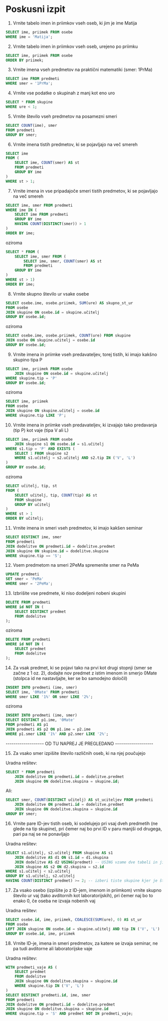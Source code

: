 # Poskusni izpit

1. Vrnite tabelo imen in priimkov vseh oseb, ki jim je ime Matija
```sql
SELECT ime, priimek FROM osebe
WHERE ime = 'Matija';
```

2. Vrnite tabelo imen in priimkov vseh oseb, urejeno po priimku
```sql
SELECT ime, priimek FROM osebe
ORDER BY priimek;
```

3. Vrnite imena vseh predmetov na praktični matematiki (smer: 1PrMa)
```sql
SELECT ime FROM predmeti
WHERE smer = '1PrMa';
```

4. Vrnite vse podatke o skupinah z manj kot eno uro
```sql
SELECT * FROM skupine
WHERE ure < 1;
```

5. Vrnite število vseh predmetov na posamezni smeri
```sql
SELECT COUNT(ime), smer 
FROM predmeti
GROUP BY smer;
```

6. Vrnite imena tistih predmetov, ki se pojavljajo na več smereh
```sql
SELECT ime 
FROM (
    SELECT ime, COUNT(smer) AS st 
    FROM predmeti
    GROUP BY ime
)
WHERE st > 1;
```

7. Vrnite imena in vse pripadajoče smeri tistih predmetov, ki se pojavljajo na več smereh
```sql
SELECT ime, smer FROM predmeti
WHERE ime IN (
    SELECT ime FROM predmeti
    GROUP BY ime
    HAVING COUNT(DISTINCT(smer)) > 1
)
ORDER BY ime;
```
oziroma
```sql
SELECT * FROM (
    SELECT ime, smer FROM (
        SELECT ime, smer, COUNT(smer) AS st 
        FROM predmeti
    GROUP BY ime
)
WHERE st > 1)
ORDER BY ime;
```

8. Vrnite skupno število ur vsake osebe
```sql
SELECT osebe.ime, osebe.priimek, SUM(ure) AS skupno_st_ur 
FROM osebe
JOIN skupine ON osebe.id = skupine.učitelj
GROUP BY osebe.id;
```
oziroma
```sql
SELECT osebe.ime, osebe.priimek, COUNT(ure) FROM skupine
JOIN osebe ON skupine.učitelj = osebe.id
GROUP BY osebe.id;
```

9. Vrnite imena in priimke vseh predavateljev, torej tistih, ki imajo kakšno skupino tipa P
```sql
SELECT ime, priimek FROM osebe
    JOIN skupine ON osebe.id = skupine.učitelj
WHERE skupine.tip = 'P'
GROUP BY osebe.id;
```
oziroma
```sql
SELECT ime, priimek 
FROM osebe
JOIN skupine ON skupine.učitelj = osebe.id
WHERE skupine.tip LIKE 'P';
```

10. Vrnite imena in priimke vseh predavateljev, ki izvajajo tako predavanja (tip P) kot vaje (tipa V ali L)
```sql
SELECT ime, priimek FROM osebe
    JOIN skupine s1 ON osebe.id = s1.učitelj
WHERE s1.tip = 'P' AND EXISTS (
    SELECT 1 FROM skupine s2
    WHERE s1.učitelj = s2.učitelj AND s2.tip IN ('V', 'L')
)
GROUP BY osebe.id;
```
oziroma
```sql
SELECT učitelj, tip, st 
FROM (
    SELECT učitelj, tip, COUNT(tip) AS st 
    FROM skupine
    GROUP BY učitelj
)
WHERE st > 1
ORDER BY učitelj;
```

11. Vrnite imena in smeri vseh predmetov, ki imajo kakšen seminar
```sql
SELECT DISTINCT ime, smer 
FROM predmeti
JOIN dodelitve ON predmeti.id = dodelitve.predmet
JOIN skupine ON skupine.id = dodelitve.skupina
WHERE skupine.tip == 'S';
```

12. Vsem predmetom na smeri 2PeMa spremenite smer na PeMa
```sql
UPDATE predmeti
SET smer = 'PeMa'
WHERE smer = '2PeMa';
```

13. Izbrišite vse predmete, ki niso dodeljeni nobeni skupini
```sql
DELETE FROM predmeti
WHERE id NOT IN (
    SELECT DISTINCT predmet
    FROM dodelitve
);
```
oziroma
```sql
DELETE FROM predmeti
WHERE id NOT IN (
    SELECT predmet 
    FROM dodelitve
);
```

14. Za vsak predmet, ki se pojavi tako na prvi kot drugi stopnji (smer se začne z 1 oz. 2), dodajte nov predmet z istim imenom in smerjo 0Mate (stolpca id ne nastavljajte, ker se bo samodejno določil)
```sql
INSERT INTO predmeti (ime, smer)
SELECT ime, '0Mate' FROM predmeti
WHERE smer LIKE '1%' OR smer LIKE '2%';
```
oziroma
```sql
INSERT INTO predmeti (ime, smer)
SELECT DISTINCT p1.ime, '0Mate' 
FROM predmeti AS p1
JOIN predmeti AS p2 ON p1.ime = p2.ime
WHERE p1.smer LIKE '1%' AND p2.smer LIKE '2%';
```
------------------- OD TU NAPREJ JE PREGLEDANO -------------------

15. Za vsako smer izpišite število različnih oseb, ki na njej poučujejo

Uradna rešitev:
```sql
SELECT * FROM predmeti
    JOIN dodelitve ON predmeti.id = dodelitve.predmet
    JOIN skupine ON dodelitve.skupina = skupine.id;
```
Ali:
```sql
SELECT smer, COUNT(DISTINCT učitelj) AS st_uciteljev FROM predmeti
    JOIN dodelitve ON predmeti.id = dodelitve.predmet
    JOIN skupine ON dodelitve.skupina = skupine.id
GROUP BY smer;
```

16. Vrnite pare ID-jev tistih oseb, ki sodelujejo pri vsaj dveh predmetih (ne glede na tip skupine), pri čemer naj bo prvi ID v paru manjši od drugega, pari pa naj se ne ponavljajo

Uradna rešitev:
```sql
SELECT s1.učitelj, s2.učitelj FROM skupine AS s1
    JOIN dodelitve AS d1 ON s1.id = d1.skupina
    JOIN dodelitve AS d2 USING(predmet) -- USING vzame dve tabeli in jih združi glede na stolpec predmet
    JOIN skupine AS s2 ON d2.skupina = s2.id
WHERE s1.učitelj < s2.učitelj
GROUP BY s1.učitelj, s2.učitelj
HAVING COUNT(DISTINCT predmet) >= 2; -- izberi tiste skupine kjer je število različnih predmetov vsaj 2
```

17. Za vsako osebo (izpišite jo z ID-jem, imenom in priimkom) vrnite skupno število ur vaj (tako avditornih kot laboratorijskih), pri čemer naj bo to enako 0, če oseba ne izvaja nobenih vaj

Uradna rešitev:
```sql
SELECT osebe.id, ime, priimek, COALESCE(SUM(ure), 0) AS st_ur 
FROM osebe
LEFT JOIN skupine ON osebe.id = skupine.učitelj AND tip IN ('V', 'L')
GROUP BY osebe.id, ime, priimek
```

18. Vrnite ID-je, imena in smeri predmetov, za katere se izvaja seminar, ne pa tudi avditorne ali laboratorijske vaje

Uradna rešitev:
```sql
WITH predmeti_vaje AS (
    SELECT predmet 
    FROM dodelitve
    JOIN skupine ON dodelitve.skupina = skupine.id
    WHERE skupine.tip IN ('V', 'L')
)
SELECT DISTINCT predmeti.id, ime, smer 
FROM predmeti
JOIN dodelitve ON predmeti.id = dodelitve.predmet
JOIN skupine ON dodelitve.skupina = skupine.id
WHERE skupine.tip = 'S' AND predmet NOT IN predmeti_vaje;
```